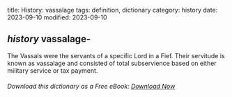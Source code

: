 title: History: vassalage
tags: definition, dictionary
category: history
date: 2023-09-10
modified: 2023-09-10

## _history_  vassalage-
The Vassals were the servants of a specific Lord
in a Fief.  Their servitude is known as vassalage and consisted of total
subservience based on either military service or tax payment.


###### Download *this* dictionary as a Free eBook: [Download Now]({static}static/SerfHistoryDictionary.pdf)

